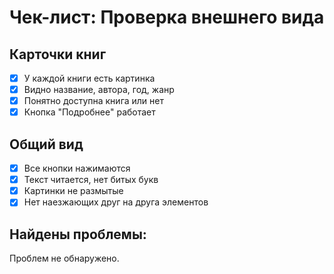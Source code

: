 # Чек-лист: Проверка внешнего вида

## Карточки книг
- [x] У каждой книги есть картинка
- [x] Видно название, автора, год, жанр
- [x] Понятно доступна книга или нет
- [x] Кнопка "Подробнее" работает

## Общий вид
- [x] Все кнопки нажимаются
- [x] Текст читается, нет битых букв
- [x] Картинки не размытые
- [x] Нет наезжающих друг на друга элементов

## Найдены проблемы:
Проблем не обнаружено.
